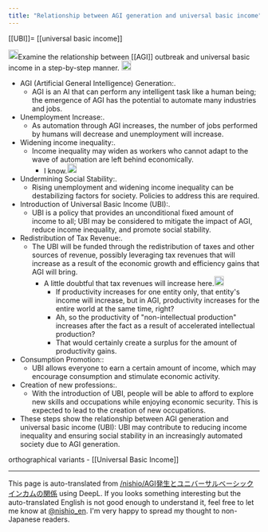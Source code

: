 ```yaml
---
title: "Relationship between AGI generation and universal basic income"
---
```


[[UBI]]= [[universal basic income]]

<img src='https://scrapbox.io/api/pages/nishio-en/nishio/icon' alt='nishio.icon' height="19.5"/>Examine the relationship between [[AGI]] outbreak and universal basic income in a step-by-step manner.
<img src='https://scrapbox.io/api/pages/nishio-en/GPT-4/icon' alt='GPT-4.icon' height="19.5"/>
- AGI (Artificial General Intelligence) Generation:.
    - AGI is an AI that can perform any intelligent task like a human being; the emergence of AGI has the potential to automate many industries and jobs.
- Unemployment Increase:.
    - As automation through AGI increases, the number of jobs performed by humans will decrease and unemployment will increase.
- Widening income inequality:.
    - Income inequality may widen as workers who cannot adapt to the wave of automation are left behind economically.
        - I know.<img src='https://scrapbox.io/api/pages/nishio-en/nishio/icon' alt='nishio.icon' height="19.5"/>
- Undermining Social Stability:.
    - Rising unemployment and widening income inequality can be destabilizing factors for society. Policies to address this are required.
- Introduction of Universal Basic Income (UBI):.
    - UBI is a policy that provides an unconditional fixed amount of income to all; UBI may be considered to mitigate the impact of AGI, reduce income inequality, and promote social stability.
- Redistribution of Tax Revenue:.
    - The UBI will be funded through the redistribution of taxes and other sources of revenue, possibly leveraging tax revenues that will increase as a result of the economic growth and efficiency gains that AGI will bring.
        - A little doubtful that tax revenues will increase here.<img src='https://scrapbox.io/api/pages/nishio-en/nishio/icon' alt='nishio.icon' height="19.5"/>
            - If productivity increases for one entity only, that entity's income will increase, but in AGI, productivity increases for the entire world at the same time, right?
            - Ah, so the productivity of "non-intellectual production" increases after the fact as a result of accelerated intellectual production?
            - That would certainly create a surplus for the amount of productivity gains.
- Consumption Promotion::
    - UBI allows everyone to earn a certain amount of income, which may encourage consumption and stimulate economic activity.
- Creation of new professions:.
    - With the introduction of UBI, people will be able to afford to explore new skills and occupations while enjoying economic security. This is expected to lead to the creation of new occupations.
- These steps show the relationship between AGI generation and universal basic income (UBI): UBI may contribute to reducing income inequality and ensuring social stability in an increasingly automated society due to AGI generation.

orthographical variants
    - [[Universal Basic Income]]

---
This page is auto-translated from [/nishio/AGI発生とユニバーサルベーシックインカムの関係](https://scrapbox.io/nishio/AGI発生とユニバーサルベーシックインカムの関係) using DeepL. If you looks something interesting but the auto-translated English is not good enough to understand it, feel free to let me know at [@nishio_en](https://twitter.com/nishio_en). I'm very happy to spread my thought to non-Japanese readers.